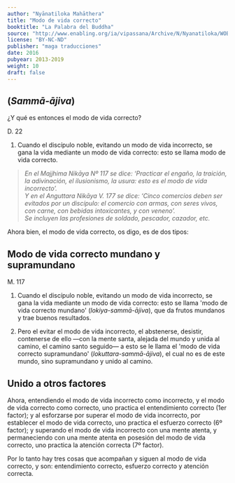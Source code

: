 ```yaml
---
author: "Nyānatiloka Mahāthera"
title: "Modo de vida correcto"
booktitle: "La Palabra del Buddha"
source: "http://www.enabling.org/ia/vipassana/Archive/N/Nyanatiloka/WOB/index.html"
license: "BY-NC-ND"
publisher: "maga traducciones"
date: 2016
pubyear: 2013-2019
weight: 10
draft: false
---
```

## (*Sammā-ājiva*)  

¿Y qué es entonces el modo de vida correcto?  

D. 22  

1. Cuando el discípulo noble, evitando un modo de vida incorrecto, se gana la vida mediante un modo de vida correcto: esto se llama modo de vida correcto.  

> *En el Majjhima Nikāya Nº 117 se dice: ‘Practicar el engaño, la traición, la adivinación, el ilusionismo, la usura: esto es el modo de vida incorrecto’.  
Y en el Anguttara Nikāya V. 177 se dice: ‘Cinco comercios deben ser evitados por un discípulo: el comercio con armas, con seres vivos, con carne, con bebidas intoxicantes, y con veneno’.  
Se incluyen las profesiones de soldado, pescador, cazador, etc.*  

Ahora bien, el modo de vida correcto, os digo, es de dos tipos:  

## Modo de vida correcto mundano y supramundano  

M. 117  

1. Cuando el discípulo noble, evitando un modo de vida incorrecto, se gana la vida mediante un modo de vida correcto: esto se llama 'modo de vida correcto mundano' (*lokiya-sammā-ājiva*), que da frutos mundanos y trae buenos resultados.  

2. Pero el evitar el modo de vida incorrecto, el abstenerse, desistir, contenerse de ello —con la mente santa, alejada del mundo y unida al camino, el camino santo seguido— a esto se le llama el 'modo de vida correcto supramundano' (*lokuttara-sammā-ājiva*), el cual no es de este mundo, sino supramundano y unido al camino.  

## Unido a otros factores  

Ahora, entendiendo el modo de vida incorrecto como incorrecto, y el modo de vida correcto como correcto, uno practica el entendimiento correcto (1er factor); y al esforzarse por superar el modo de vida incorrecto, por establecer el modo de vida correcto, uno practica el esfuerzo correcto (6º factor); y superando el modo de vida incorrecto con una mente atenta, y permaneciendo con una mente atenta en posesión del modo de vida correcto, uno practica la atención correcta (7º factor).  

Por lo tanto hay tres cosas que acompañan y siguen al modo de vida correcto, y son: entendimiento correcto, esfuerzo correcto y atención correcta.

